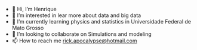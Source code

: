 - 👋 Hi, I’m Henrique
- 👀 I’m interested in lear more about data and big data
- 🌱 I’m currently learning physics and statistics in Universidade Federal de Mato Grosso
- 💞️ I’m looking to collaborate on Simulations and modeling
- 📫 How to reach me rick.apocalypse@hotmail.com


